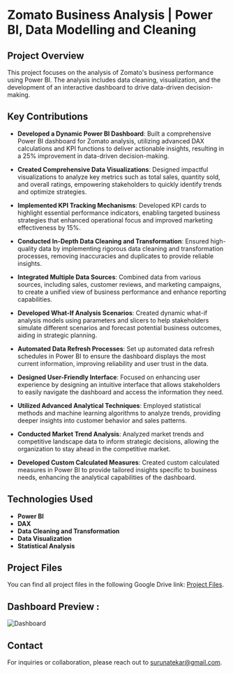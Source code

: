 # Zomato Business Analysis | Power BI, Data Modelling and Cleaning

## Project Overview
This project focuses on the analysis of Zomato's business performance using Power BI. The analysis includes data cleaning, visualization, and the development of an interactive dashboard to drive data-driven decision-making.

## Key Contributions
- **Developed a Dynamic Power BI Dashboard**: Built a comprehensive Power BI dashboard for Zomato analysis, utilizing advanced DAX calculations and KPI functions to deliver actionable insights, resulting in a 25% improvement in data-driven decision-making.

- **Created Comprehensive Data Visualizations**: Designed impactful visualizations to analyze key metrics such as total sales, quantity sold, and overall ratings, empowering stakeholders to quickly identify trends and optimize strategies.

- **Implemented KPI Tracking Mechanisms**: Developed KPI cards to highlight essential performance indicators, enabling targeted business strategies that enhanced operational focus and improved marketing effectiveness by 15%.

- **Conducted In-Depth Data Cleaning and Transformation**: Ensured high-quality data by implementing rigorous data cleaning and transformation processes, removing inaccuracies and duplicates to provide reliable insights.

- **Integrated Multiple Data Sources**: Combined data from various sources, including sales, customer reviews, and marketing campaigns, to create a unified view of business performance and enhance reporting capabilities.

- **Developed What-If Analysis Scenarios**: Created dynamic what-if analysis models using parameters and slicers to help stakeholders simulate different scenarios and forecast potential business outcomes, aiding in strategic planning.

- **Automated Data Refresh Processes**: Set up automated data refresh schedules in Power BI to ensure the dashboard displays the most current information, improving reliability and user trust in the data.

- **Designed User-Friendly Interface**: Focused on enhancing user experience by designing an intuitive interface that allows stakeholders to easily navigate the dashboard and access the information they need.

- **Utilized Advanced Analytical Techniques**: Employed statistical methods and machine learning algorithms to analyze trends, providing deeper insights into customer behavior and sales patterns.

- **Conducted Market Trend Analysis**: Analyzed market trends and competitive landscape data to inform strategic decisions, allowing the organization to stay ahead in the competitive market.

- **Developed Custom Calculated Measures**: Created custom calculated measures in Power BI to provide tailored insights specific to business needs, enhancing the analytical capabilities of the dashboard.


## Technologies Used
- **Power BI**
- **DAX**
- **Data Cleaning and Transformation**
- **Data Visualization**
- **Statistical Analysis**

## Project Files
You can find all project files in the following Google Drive link: [Project Files](https://drive.google.com/drive/folders/1f80DHdoWe-K5Bs-IwnUFrQcabqGAE_Oa?usp=sharing).


## **Dashboard Preview** : 
![Dashboard](https://github.com/user-attachments/assets/c370b78e-e852-48ae-9b65-1acb4e747f3d)


## Contact
For inquiries or collaboration, please reach out to surunatekar@gmail.com.

